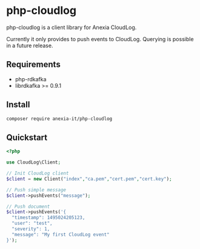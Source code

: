 php-cloudlog
===

php-cloudlog is a client library for Anexia CloudLog.

Currently it only provides to push events to CloudLog. Querying is possible in a future release.

## Requirements

- php-rdkafka
- librdkafka >= 0.9.1

## Install

```sh
composer require anexia-it/php-cloudlog
```

## Quickstart

```php
<?php

use CloudLog\Client;

// Init CloudLog client
$client = new Client("index","ca.pem","cert.pem","cert.key");

// Push simple message
$client->pushEvents("message");

// Push document
$client->pushEvents('{
  "timestamp": 1495024205123,
  "user": "test",
  "severity": 1,
  "message": "My first CloudLog event"
}');
```
